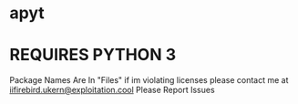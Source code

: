 # apyt
# REQUIRES PYTHON 3
Package Names Are In "Files"
if im violating licenses please contact me at iifirebird.ukern@exploitation.cool
Please Report Issues
